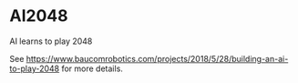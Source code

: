 # AI2048
AI learns to play 2048

See https://www.baucomrobotics.com/projects/2018/5/28/building-an-ai-to-play-2048 for more details.
